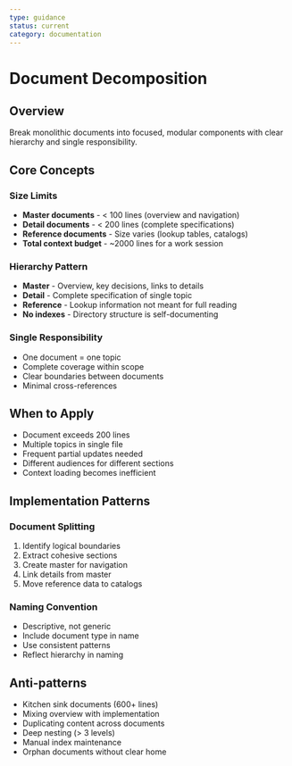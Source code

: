 ```yaml
---
type: guidance
status: current
category: documentation
---
```

# Document Decomposition

## Overview
Break monolithic documents into focused, modular components with clear hierarchy and single responsibility.

## Core Concepts

### Size Limits
- **Master documents** - < 100 lines (overview and navigation)
- **Detail documents** - < 200 lines (complete specifications)
- **Reference documents** - Size varies (lookup tables, catalogs)
- **Total context budget** - ~2000 lines for a work session

### Hierarchy Pattern
- **Master** - Overview, key decisions, links to details
- **Detail** - Complete specification of single topic
- **Reference** - Lookup information not meant for full reading
- **No indexes** - Directory structure is self-documenting

### Single Responsibility
- One document = one topic
- Complete coverage within scope
- Clear boundaries between documents
- Minimal cross-references

## When to Apply
- Document exceeds 200 lines
- Multiple topics in single file
- Frequent partial updates needed
- Different audiences for different sections
- Context loading becomes inefficient

## Implementation Patterns

### Document Splitting
1. Identify logical boundaries
2. Extract cohesive sections
3. Create master for navigation
4. Link details from master
5. Move reference data to catalogs

### Naming Convention
- Descriptive, not generic
- Include document type in name
- Use consistent patterns
- Reflect hierarchy in naming

## Anti-patterns
- Kitchen sink documents (600+ lines)
- Mixing overview with implementation
- Duplicating content across documents
- Deep nesting (> 3 levels)
- Manual index maintenance
- Orphan documents without clear home

